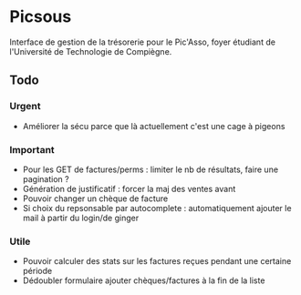# Picsous

Interface de gestion de la trésorerie pour le Pic'Asso, foyer étudiant de l'Université de Technologie de Compiègne.

## Todo

### Urgent

* Améliorer la sécu parce que là actuellement c'est une cage à pigeons

### Important

* Pour les GET de factures/perms : limiter le nb de résultats, faire une pagination ?
* Génération de justificatif : forcer la maj des ventes avant
* Pouvoir changer un chèque de facture
* Si choix du repsonsable par autocomplete : automatiquement ajouter le mail à partir du login/de ginger

### Utile

* Pouvoir calculer des stats sur les factures reçues pendant une certaine période
* Dédoubler formulaire ajouter chèques/factures à la fin de la liste
